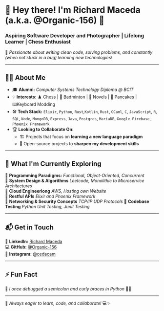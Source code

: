 # 👋 Hey there! I'm **Richard Maceda** (a.k.a. @Organic-156) 🚀

### **Aspiring Software Developer and Photographer | Lifelong Learner | Chess Enthusiast**

🌟 *Passionate about writing clean code, solving problems, and constantly (when not stuck in a bug) learning new technologies!*

---

## 👨‍💻 About Me

- 🎓 **Alumni:** *Computer Systems Technology Diploma @ BCIT*
- 💡 **Interests:** ♟️ Chess | 🏸 Badminton | 📖 Novels | 🥞 Pancakes | ⌨️Keyboard Modding
- 🛠️ **Tech Stack:** `Elixir`, `Python`, `Rust`,`Kotlin`, `Rust`, `OCaml`, `C`, `JavaScript`, `R`, `SQL`, `Node`, `MongoDB`, `Express`, `Java`, `Postgres`, `MariaDB`, `Google Firebase`, `Phoenix Framework`
- 🏆 **Looking to Collaborate On:**
  - 🏗️ Projects that focus on **learning a new language paradigm**
  - 🎯 Open-source projects to **sharpen my development skills**

---

## 🚀 What I'm Currently Exploring

🔹 **Programming Paradigms:** *Functional, Object-Oriented, Concurrent*  
🔹 **System Design & Algorithms** *Leetcode, Monolithic to Microservice Architectures*  
🔹 **Cloud Engineeriong** *AWS, Hosting own Website*  
🔹 **Restful APIs** *Elixir and Phoenix Framework*  
🔹 **Networking & Security Concepts**  *TCP/IP UDP Protocols*
🔹 **Codebase Testing**  *Python Unit Testing, Junit Testing*

---

## 📬 Get in Touch

💼 **LinkedIn:** [Richard Maceda](https://www.linkedin.com/in/richard-maceda-cst/)  
💻 **GitHub:** [@Organic-156](https://github.com/Organic-156)  
📸 **Instagram:** [@cedacam](https://www.instagram.com/cedacam/#)  

---

## ⚡ Fun Fact

🎯 *I once debugged a semicolon and curly braces in Python* 🐍😂  

---

📌 *Always eager to learn, code, and collaborate!* 💻✨



<!---
Organic-156/Organic-156 is a ✨ special ✨ repository because its `README.md` (this file) appears on your GitHub profile.
You can click the Preview link to take a look at your changes.
--->

